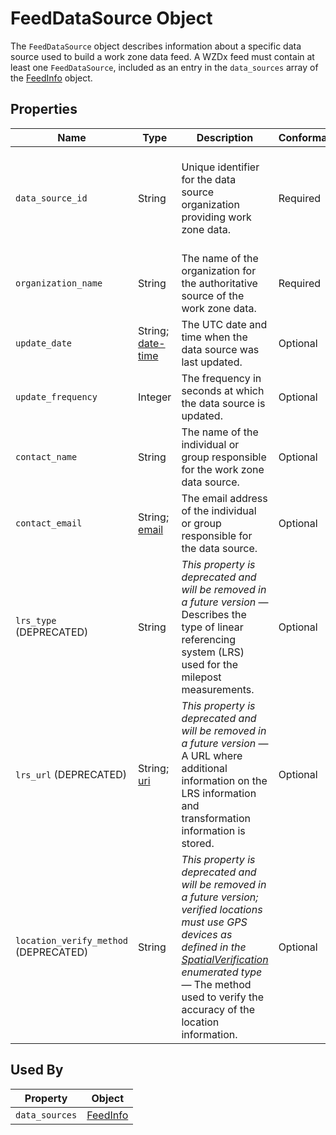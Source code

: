 # FeedDataSource Object
The `FeedDataSource` object describes information about a specific data source used to build a work zone data feed. A WZDx feed must contain at least one `FeedDataSource`, included as an entry in the `data_sources` array of the [FeedInfo](/spec-content/objects/FeedInfo.md) object.

## Properties
Name | Type | Description | Conformance | Notes
--- | --- | --- | --- | ---
`data_source_id` | String | Unique identifier for the data source organization providing work zone data. | Required | Linked to a road event by the `data_source_id` property on the road event's [core details](/spec-content/objects/RoadEventCoreDetails.md) or or a field device by the `data_source_id` property on the device's [core details](/spec-content/objects/FieldDeviceCoreDetails.md).
`organization_name` | String | The name of the organization for the authoritative source of the work zone data. | Required | Example: County DOT
`update_date` | String; [date-time](https://tools.ietf.org/html/draft-handrews-json-schema-validation-01#section-7.3.1) | The UTC date and time when the data source was last updated. | Optional | All date-time formats shall follow [RFC 3339 Section 5.6](https://tools.ietf.org/html/rfc3339#section-5.6). Example: `2016-11-03T19:37:00Z`
`update_frequency` | Integer | The frequency in seconds at which the data source is updated. | Optional |
`contact_name` | String | The name of the individual or group responsible for the work zone data source. | Optional | Example: `Jo Help`
`contact_email` | String; [email](https://tools.ietf.org/html/draft-handrews-json-schema-validation-01#section-7.3.2) | The email address of the individual or group responsible for the data source. | Optional |
`lrs_type` (DEPRECATED) | String | *This property is deprecated and will be removed in a future version* — Describes the type of linear referencing system (LRS) used for the milepost measurements. | Optional | Example: `Use of milemarkers posted by the roadways. These are registered to a dynamic segmentation of statewide LRS basemap.`
`lrs_url` (DEPRECATED) | String; [uri](https://tools.ietf.org/html/draft-handrews-json-schema-validation-01#section-7.3.5) | *This property is deprecated and will be removed in a future version* — A URL where additional information on the LRS information and transformation information is stored. | Optional | Example `https://aaa.bbb.com/lrs`
`location_verify_method` (DEPRECATED) | String | *This property is deprecated and will be removed in a future version; verified locations must use GPS devices as defined in the [SpatialVerification](/spec-content/enumerated-types/SpatialVerification.md) enumerated type* — The method used to verify the accuracy of the location information. | Optional | Example: `Survey accurate GPS equipment accurate to 0.1 cm`

## Used By
Property | Object
--- | --- 
`data_sources` | [FeedInfo](/spec-content/objects/FeedInfo.md)